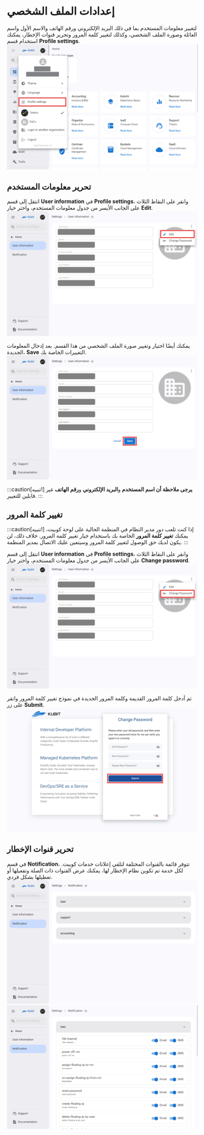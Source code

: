 # إعدادات الملف الشخصي

لتغيير معلومات المستخدم بما في ذلك البريد الإلكتروني ورقم الهاتف والاسم الأول واسم العائلة وصورة الملف الشخصي، وكذلك لتغيير كلمة المرور وتحرير قنوات الإخطار، يمكنك استخدام قسم **Profile settings**.
![Profile: profile settings](img/profile-settings.png)

## تحرير معلومات المستخدم

انتقل إلى قسم **User information** في **Profile settings**، وانقر على النقاط الثلاث على الجانب الأيسر من جدول معلومات المستخدم، واختر خيار **Edit**.
![Profile: edit profile info btn](img/edit-user-info-btn.png)

يمكنك أيضًا اختيار وتغيير صورة الملف الشخصي من هذا القسم. بعد إدخال المعلومات الجديدة، **Save** التغييرات الخاصة بك.
![Profile: edit user form](img/edit-user-form.png)

:::caution[تنبيه!]
**يرجى ملاحظة أن اسم المستخدم** و**البريد الإلكتروني** و**رقم الهاتف** غير قابلين للتغيير.
:::

## تغيير كلمة المرور

:::caution[تنبيه!]
إذا كنت تلعب دور مدير النظام في المنظمة الحالية على لوحة كوبيت، يمكنك **تغيير كلمة المرور** الخاصة بك باستخدام خيار تغيير كلمة المرور. خلاف ذلك، لن يكون لديك حق الوصول لتغيير كلمة المرور وسيتعين عليك الاتصال بمدير المنظمة.
:::

انتقل إلى قسم **User information** في **Profile settings**، وانقر على النقاط الثلاث على الجانب الأيسر من جدول معلومات المستخدم، واختر خيار **Change password**.
![Profile: change password btn](img/change-password-btn.png)

ثم أدخل كلمة المرور القديمة وكلمة المرور الجديدة في نموذج تغيير كلمة المرور وانقر على زر **Submit**.
![Profile: change password form](img/change-password-form.png)

## تحرير قنوات الإخطار

في قسم **Notification**، تتوفر قائمة بالقنوات المختلفة لتلقي إعلانات خدمات كوبيت. لكل خدمة تم تكوين نظام الإخطار لها، يمكنك عرض القنوات ذات الصلة وتفعيلها أو تعطيلها بشكل فردي.
![Profile: profile notices](img/profile-notices.png)
![Profile: notices list](img/notices-list.png)
